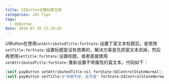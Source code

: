 ```yaml
---
title: UIButton设置标题无效
categories: iOS Tips
tags:
  - UIButton
date: 2016-07-26 23:19:02
---
```


UIButton在使用`setAttributedTitle:forState:`设置了富文本标题后，是使用`setTitle:forState:`设置标题是没有效果的，解决方案是先把富文本去掉，然后再使用`setTitle:forState:`设置标题，或者直接使用`setAttributedTitle:forState:`重新设置不带属性的富文本。代码如下：

```objectivec
[self.payButton setAttributedTitle:nil forState:UIControlStateNormal];
[self.payButton setTitle:@"余额不足，去充值" forState:UIControlStateNormal];
```
